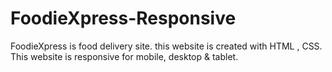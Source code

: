 # FoodieXpress-Responsive
FoodieXpress is food delivery site. this website is created with HTML , CSS. This website is responsive for mobile, desktop &amp; tablet. 
